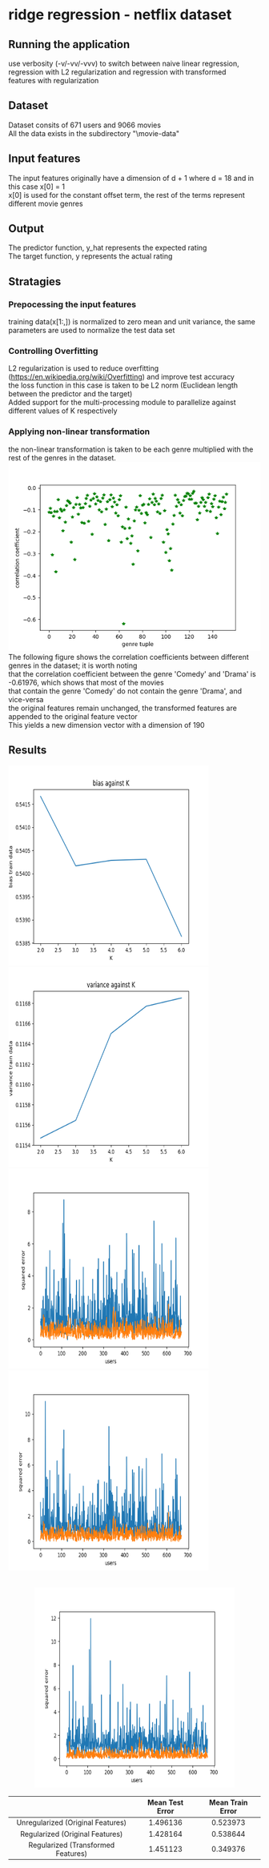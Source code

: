 # ridge regression - netflix dataset
## Running the application 
use verbosity (-v/-vv/-vvv) to switch between naive linear regression, regression with L2 regularization and regression with transformed <br> 
features with regularization <br> 
## Dataset 
Dataset consits of 671 users and 9066 movies <br> 
All the data exists in the subdirectory "\movie-data" <br>
## Input features
The input features originally have a dimension of d + 1 where d = 18 and in this case x[0] = 1 <br> 
x[0] is used for the constant offset term, the rest of the terms represent different movie genres <br> 
## Output 
The predictor function, y_hat represents the expected rating <br>
The target function, y represents the actual rating <br> 
## Stratagies
### Prepocessing the input features
training data(x[1:,]) is normalized to zero mean and unit variance, the same parameters are used to normalize the test data set <br>
### Controlling Overfitting
L2 regularization is used to reduce overfitting (https://en.wikipedia.org/wiki/Overfitting) and improve test accuracy <br> 
the loss function in this case is taken to be L2 norm (Euclidean length between the predictor and the target) <br> 
Added support for the multi-processing module to parallelize against different values of K respectively <br> 
### Applying non-linear transformation
the non-linear transformation is taken to be each genre multiplied with the rest of the genres in the dataset. <br>
![Alt text](https://github.com/aa18514/Python/blob/master/netflix_regression/correlation_coefficients.png "Correlation coefficients") <br>
The following figure shows the correlation coefficients between different genres in the dataset; it is worth noting <br> 
that the correlation coefficient between the genre 'Comedy' and 'Drama' is -0.61976, which shows that most of the movies <br>
that contain the genre 'Comedy' do not contain the genre 'Drama', and vice-versa  <br> 
the original features remain unchanged, the transformed features are appended to the original feature vector <br>
This yields a new dimension vector with a dimension of 190 <br>  
## Results
<div>
	<img src="https://github.com/aa18514/Python/blob/master/netflix_regression/bias_against_K.png" width="400" height="400" />
	<img src="https://github.com/aa18514/Python/blob/master/netflix_regression/variance_against_K.png" width="400" height = "400" /> 
</div>
<div>
	<img src="https://github.com/aa18514/Python/blob/master/netflix_regression/test_train_error.png" width="400" height="400" />
	<img src="https://github.com/aa18514/Python/blob/master/netflix_regression/regression_without_regularization.png" width="400" height = "400" /> 
</div>
<br>
<p align="center"> 
	<img src="https://github.com/aa18514/Python/blob/master/netflix_regression/non-linear-features.png" width="400" height="400" /> 
</p>

|  | Mean Test Error | Mean Train Error |
| :---: | :-: | :-: |
| Unregularized (Original Features) | 1.496136 | 0.523973 |
| Regularized (Original Features) | 1.428164 | 0.538644 |
| Regularized (Transformed Features) | 1.451123 | 0.349376 | 